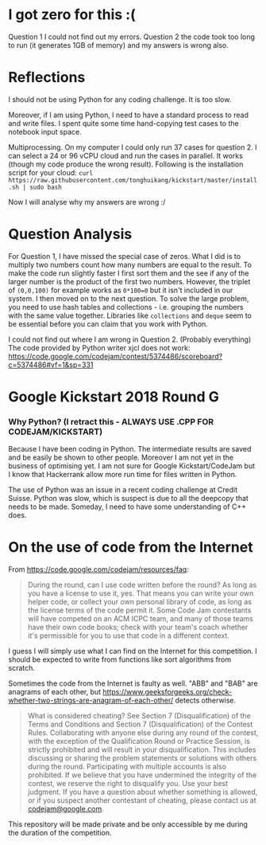 # I got zero for this :(
Question 1 I could not find out my errors. Question 2 the code took too long to run (it generates 1GB of memory) and my answers is wrong also.

# Reflections
I should not be using Python for any coding challenge. It is too slow.

Moreover, if I am using Python, I need to have a standard process to read and write files. I spent quite some time hand-copying test cases to the notebook input space.

Multiprocessing. On my computer I could only run 37 cases for question 2. I can select a 24 or 96 vCPU cloud and run the cases in parallel. It works (though my code produce the wrong result). Following is the installation script for your cloud:
```curl https://raw.githubusercontent.com/tonghuikang/kickstart/master/install.sh | sudo bash```

Now I will analyse why my answers are wrong :/

# Question Analysis
For Question 1, I have missed the special case of zeros. What I did is to multiply two numbers count how many numbers are equal to the result. To make the code run slightly faster I first sort them and the see if any of the larger number is the product of the first two numbers. However, the triplet of `(0,0,100)` for example works as `0*100=0` but it isn't included in our system. I then moved on to the next question. To solve the large problem, you need to use hash tables and collections - i.e. grouping the numbers with the same value together. Libraries like `collections` and `deque` seem to be essential before you can claim that you work with Python.

I could not find out where I am wrong in Question 2. (Probably everything) The code provided by Python writer xjcl does not work: https://code.google.com/codejam/contest/5374486/scoreboard?c=5374486#vf=1&sp=331

# Google Kickstart 2018 Round G

### Why Python? (I retract this - ALWAYS USE .CPP FOR CODEJAM/KICKSTART)
Because I have been coding in Python. The intermediate results are saved and be easily be shown to other people. Moreover I am not yet in the business of optimising yet. I am not sure for Google Kickstart/CodeJam but I know that Hackerrank allow more run time for files written in Python.

The use of Python was an issue in a recent coding challenge at Credit Suisse. Python was slow, which is suspect is due to all the deepcopy that needs to be made. Someday, I need to have some understanding of C++ does. 


# On the use of code from the Internet

From https://code.google.com/codejam/resources/faq:

> During the round, can I use code written before the round?
> As long as you have a license to use it, yes. That means you can write your own helper code, or collect your own personal library of code, as long as the license terms of the code permit it. Some Code Jam contestants will have competed on an ACM ICPC team, and many of those teams have their own code books; check with your team's coach whether it's permissible for you to use that code in a different context.

I guess I will simply use what I can find on the Internet for this competition. I should be expected to write from functions like sort algorithms from scratch.

Sometimes the code from the Internet is faulty as well. "ABB" and "BAB" are anagrams of each other, but https://www.geeksforgeeks.org/check-whether-two-strings-are-anagram-of-each-other/ detects otherwise.

> What is considered cheating?
> See Section 7 (Disqualification) of the Terms and Conditions and Section 7 (Disqualification) of the Contest Rules.
> Collaborating with anyone else during any round of the contest, with the exception of the Qualification Round or Practice Session, is strictly prohibited and will result in your disqualification. This includes discussing or sharing the problem statements or solutions with others during the round. Participating with multiple accounts is also prohibited. If we believe that you have undermined the integrity of the contest, we reserve the right to disqualify you. Use your best judgment. If you have a question about whether something is allowed, or if you suspect another contestant of cheating, please contact us at codejam@google.com.

This repository will be made private and be only accessible by me during the duration of the competition.

